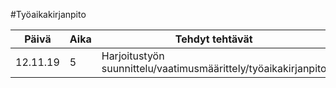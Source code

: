 #Työaikakirjanpito

Päivä | Aika | Tehdyt tehtävät
----- | ---- | ---------------
12.11.19 | 5 | Harjoitustyön suunnittelu/vaatimusmäärittely/työaikakirjanpito

